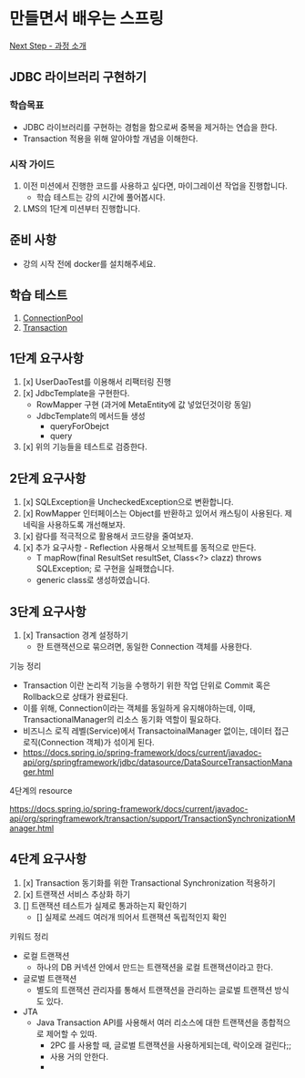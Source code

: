 # 만들면서 배우는 스프링
[Next Step - 과정 소개](https://edu.nextstep.camp/c/4YUvqn9V)

## JDBC 라이브러리 구현하기

### 학습목표
- JDBC 라이브러리를 구현하는 경험을 함으로써 중복을 제거하는 연습을 한다.
- Transaction 적용을 위해 알아야할 개념을 이해한다.

### 시작 가이드
1. 이전 미션에서 진행한 코드를 사용하고 싶다면, 마이그레이션 작업을 진행합니다.
    - 학습 테스트는 강의 시간에 풀어봅시다.
2. LMS의 1단계 미션부터 진행합니다.

## 준비 사항
- 강의 시작 전에 docker를 설치해주세요.

## 학습 테스트
1. [ConnectionPool](study/src/test/java/connectionpool)
2. [Transaction](study/src/test/java/transaction)



## 1단계 요구사항


1. [x] UserDaoTest를 이용해서 리팩터링 진행
2. [x] JdbcTemplate을 구현한다.  
   - RowMapper 구현  (과거에 MetaEntity에 값 넣었던것이랑 동일)
   - JdbcTemplate의 메서드들 생성
     - queryForObejct
     - query
3. [x] 위의 기능들을 테스트로 검증한다.
     
## 2단계 요구사항

1. [x] SQLException을 UncheckedException으로 변환합니다.
2. [x] RowMapper 인터페이스는 Object를 반환하고 있어서 캐스팅이 사용된다. 제네릭을 사용하도록 개선해보자.
3. [x] 람다를 적극적으로 활용해서 코드량을 줄여보자.
4. [x] 추가 요구사항 - Reflection 사용해서 오브젝트를 동적으로 만든다.
    - <T> T mapRow(final ResultSet resultSet, Class<?> clazz) throws SQLException;
        로 구현을 실패했습니다.
    - generic class로 생성하였습니다.



## 3단계 요구사항


1. [x] Transaction 경계 설정하기
   - 한 트랜잭션으로 묶으려면, 동일한 Connection 객체를 사용한다.



기능 정리
- Transaction 이란 논리적 기능을 수행하기 위한 작업 단위로 Commit 혹은 Rollback으로 상태가 완료된다.
- 이를 위해, Connection이라는 객체를 동일하게 유지해야하는데, 이때, TransactionalManager의 리소스 동기화 역할이 필요하다.
- 비즈니스 로직 레벨(Service)에서 TransactoinalManager 없이는, 데이터 접근 로직(Connection 객체)가 섞이게 된다.
-   https://docs.spring.io/spring-framework/docs/current/javadoc-api/org/springframework/jdbc/datasource/DataSourceTransactionManager.html


4단계의 resource 

https://docs.spring.io/spring-framework/docs/current/javadoc-api/org/springframework/transaction/support/TransactionSynchronizationManager.html


## 4단계 요구사항

1. [x] Transaction 동기화를 위한 Transactional Synchronization 적용하기
2. [x] 트랜잭션 서비스 추상화 하기
3. [] 트랜잭션 테스트가 실제로 통과하는지 확인하기
   - [] 실제로 쓰레드 여러개 띄어서 트랜잭션 독립적인지 확인


키워드 정리
- 로컬 트랜잭션
  - 하나의 DB 커넥션 안에서 만드는 트랜잭션을 로컬 트랜잭션이라고 한다.
- 글로벌 트랜잭션
  - 별도의 트랜잭션 관리자를 통해서 트랜잭션을 관리하는 글로벌 트랜잭션 방식도 있다.
- JTA 
  - Java Transaction API를 사용해서 여러 리소스에 대한 트랜잭션을 종합적으로 제어할 수 있따.
    -  2PC 를 사용할 때, 글로벌 트랜잭션을 사용하게되는데, 락이오래 걸린다;;
    -  사용 거의 안한다. 
    -  

